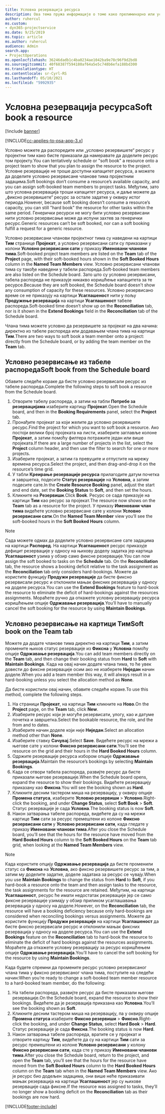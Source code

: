 ```yaml
---
title: Условна резервација ресурса
description: Ова тема пружа информације о томе како прелиминарно или условно резервисати чланове пројектног тима.
author: ruhercul
ms.custom:
- dyn365-projectservice
ms.date: 9/25/2019
ms.topic: article
ms.author: ruhercul
audience: Admin
search.app:
- ProjectOperations
ms.openlocfilehash: 36246dadb1c4ba0234ae1042ba9e78c96f9d2bd8
ms.sourcegitcommit: 40f68387f594180af64a5e5c748b6efa188bd300
ms.translationtype: HT
ms.contentlocale: sr-Cyrl-RS
ms.lasthandoff: 05/10/2021
ms.locfileid: "5992935"
---
```

# <a name="soft-book-a-resource"></a><span data-ttu-id="af93d-103">Условна резервација ресурса</span><span class="sxs-lookup"><span data-stu-id="af93d-103">Soft book a resource</span></span>

[!include [banner](../includes/psa-now-project-operations.md)]

[!INCLUDE[cc-applies-to-psa-app-3.x](../includes/cc-applies-to-psa-app-3x.md)]

<span data-ttu-id="af93d-104">Условно можете да распоредите или „условно резервишете“ ресурс у пројектни тим како бисте приказали да намеравате да доделите ресурс том пројекту.</span><span class="sxs-lookup"><span data-stu-id="af93d-104">You can tentatively schedule or "soft book" a resource onto a project team to show that you plan to assign the resource to the project.</span></span> <span data-ttu-id="af93d-105">Условне резервације не троше доступни капацитет ресурса, а можете да доделите условно резервисане чланове тима пројектним задацима.</span><span class="sxs-lookup"><span data-stu-id="af93d-105">Soft bookings don’t consume a resource’s available capacity, and you can assign soft-booked team members to project tasks.</span></span> <span data-ttu-id="af93d-106">Међутим, зато што условна резервација троши капацитет ресурса, и даље можете да „фиксно резервишете“ ресурс за остале задатке у оквиру истог периода.</span><span class="sxs-lookup"><span data-stu-id="af93d-106">However, because soft booking doesn’t consume a resource’s capacity, you can still "hard book" the resource for other tasks within the same period.</span></span> <span data-ttu-id="af93d-107">Генерички ресурси не могу бити условно резервисани нити условно резервисање може да испуни захтев за генерички ресурс.</span><span class="sxs-lookup"><span data-stu-id="af93d-107">Generic resources can’t be soft booked, nor can a soft booking fulfill a request for a generic resource.</span></span>

<span data-ttu-id="af93d-108">Условно резервисани чланови пројектног тима су наведени на картици **Тим** странице **Пројекат**, а условно резервисани сати су приказани у колони **Условно резервисани сати** у приказу **Именовани чланови тима**.</span><span class="sxs-lookup"><span data-stu-id="af93d-108">Soft-booked project team members are listed on the **Team** tab of the **Project** page, with their soft-booked hours shown in the **Soft Booked Hours** column in the **Named Team Members** view.</span></span> <span data-ttu-id="af93d-109">Условно резервисани чланови тима су такође наведени у табели распореда.</span><span class="sxs-lookup"><span data-stu-id="af93d-109">Soft-booked team members are also listed on the Schedule board.</span></span> <span data-ttu-id="af93d-110">Зато што су условно резервисани, табела распореда не приказује никакво коришћење капацитета за те ресурсе.</span><span class="sxs-lookup"><span data-stu-id="af93d-110">Because they are soft booked, the Schedule board doesn't show any consumption of capacity for these resources.</span></span> <span data-ttu-id="af93d-111">Условно резервисано време се не приказују на картици **Усаглашеност** нити у пољу **Продужење резервација** на картици **Усаглашеност** табеле распореда.</span><span class="sxs-lookup"><span data-stu-id="af93d-111">Soft-booked time doesn’t show up on the **Reconciliation** tab, nor is it shown in the **Extend Bookings** field in the **Reconciliation** tab of the Schedule board.</span></span> 

<span data-ttu-id="af93d-112">Члана тима можете условно да резервишете за пројекат на два начина: директно из табеле распореда или додавањем члана тима на картици **Тим**.</span><span class="sxs-lookup"><span data-stu-id="af93d-112">There are two ways to soft book a team member onto a project: directly from the Schedule board, or by adding the team member on the **Team** tab.</span></span> 

## <a name="soft-book-from-the-schedule-board"></a><span data-ttu-id="af93d-113">Условно резервисање из табеле распореда</span><span class="sxs-lookup"><span data-stu-id="af93d-113">Soft book from the Schedule board</span></span>
<span data-ttu-id="af93d-114">Обавите следеће кораке да бисте условно резервисали ресурс из табеле распореда.</span><span class="sxs-lookup"><span data-stu-id="af93d-114">Complete the following steps to soft book a resource from the Schedule board.</span></span> 

1. <span data-ttu-id="af93d-115">Отворите табелу распореда, а затим на табли **Потребе за резервацијама** изаберите картицу **Пројекат**.</span><span class="sxs-lookup"><span data-stu-id="af93d-115">Open the Schedule board, and then in the **Booking Requirements** panel, select the **Project** tab.</span></span>
2. <span data-ttu-id="af93d-116">Пронађите пројекат за који желите да условно резервишете ресурс.</span><span class="sxs-lookup"><span data-stu-id="af93d-116">Find the project for which you want to soft book a resource.</span></span> <span data-ttu-id="af93d-117">Ако постоји велики број пројеката на листи, изаберите заглавље колоне **Пројекат**, а затим помоћу филтера потражите један или више пројеката.</span><span class="sxs-lookup"><span data-stu-id="af93d-117">If there are a large number of projects in the list, select the **Project** column header, and then use the filter to search for one or more projects.</span></span>
3. <span data-ttu-id="af93d-118">Изаберите пројекат, а затим га превуците и отпустите на мрежу времена ресурса.</span><span class="sxs-lookup"><span data-stu-id="af93d-118">Select the project, and then drag-and-drop it on the resource’s time grid.</span></span>
5. <span data-ttu-id="af93d-119">У табли **Креирање резервације ресурса** прилагодите датум почетка и завршетка, подесите **Статус резервације** на **Условна**, а затим подесите сате.</span><span class="sxs-lookup"><span data-stu-id="af93d-119">In the **Create Resource Booking** panel, adjust the start and end date, set the **Booking Status** to **Soft**, and then set the hours.</span></span> 
6. <span data-ttu-id="af93d-120">Кликните на **Резервиши**.</span><span class="sxs-lookup"><span data-stu-id="af93d-120">Click **Book**.</span></span> <span data-ttu-id="af93d-121">Ресурс се сада приказује на картици **Тим** као ресурс за пројекат.</span><span class="sxs-lookup"><span data-stu-id="af93d-121">The resource now shows on the **Team** tab as a resource for the project.</span></span> <span data-ttu-id="af93d-122">У приказу **Именовани члан тима** видећете условно резервисане сате у колони **Условно резервисани сати**.</span><span class="sxs-lookup"><span data-stu-id="af93d-122">On the **Named Team Member** view you’ll see the soft-booked hours in the **Soft Booked Hours** column.</span></span>

> [!NOTE]
> <span data-ttu-id="af93d-123">Сада можете одмах да доделите условно резервисане сате задацима на картици **Распоред**. На картици **Усаглашеност** ресурс приказује дефицит резервације у односу на њихову доделу задатка јер картица **Усаглашеност** узима у обзир само фиксне резервације.</span><span class="sxs-lookup"><span data-stu-id="af93d-123">You can now assign the soft booked to tasks on the **Schedule** tab. On the **Reconciliation** tab, the resource shows a booking deficit relative to the task assignment as the **Reconciliation** tab only considers hard-bookings.</span></span> <span data-ttu-id="af93d-124">Можете да користите функцију **Продужи резервације** да бисте фиксно резервисали ресурс и отклонили мањак фиксних резервација у односу на доделе ресурса.</span><span class="sxs-lookup"><span data-stu-id="af93d-124">You can use the **Extend Bookings** feature to hard-book the resource to eliminate the deficit of hard-bookings against the resources assignments.</span></span> <span data-ttu-id="af93d-125">Мораћете ручно да откажете условну резервацију ресурса коришћењем опције **Одржавање резервација**.</span><span class="sxs-lookup"><span data-stu-id="af93d-125">You’ll have to manually cancel the soft booking for the resource by using **Maintain Bookings**.</span></span>

## <a name="soft-book-on-the-team-tab"></a><span data-ttu-id="af93d-126">Условно резервисање на картици Тим</span><span class="sxs-lookup"><span data-stu-id="af93d-126">Soft book on the Team tab</span></span>

<span data-ttu-id="af93d-127">Можете да додате чланове тима директно на картици **Тим**, а затим промените њихов статус резервације из **Фиксна** у **Условна** помоћу опције **Одржавање резервација**.</span><span class="sxs-lookup"><span data-stu-id="af93d-127">You can add team members directly on the **Team** tab, and then change their booking status from **Hard** to **Soft** with **Maintain Bookings**.</span></span> <span data-ttu-id="af93d-128">Када на овај начин додате члана тима, то ће увек довести до фиксне резервације осим ако не изаберете **Ниједан** начин доделе.</span><span class="sxs-lookup"><span data-stu-id="af93d-128">When you add a team member this way, it will always result in a hard-booking unless you select the allocation method as **None**.</span></span>

<span data-ttu-id="af93d-129">Да бисте користили овај начин, обавите следеће кораке.</span><span class="sxs-lookup"><span data-stu-id="af93d-129">To use this method, complete the following steps.</span></span>

1. <span data-ttu-id="af93d-130">На страници **Пројекат**, на картици **Тим** кликните на **Ново**.</span><span class="sxs-lookup"><span data-stu-id="af93d-130">On the **Project** page, on the **Team** tab, click **New**.</span></span>
2. <span data-ttu-id="af93d-131">Изаберите ресурс који је могуће резервисати, улогу, као и датуме почетка и завршетка.</span><span class="sxs-lookup"><span data-stu-id="af93d-131">Select the bookable resource, the role, and the from and to dates.</span></span>
3. <span data-ttu-id="af93d-132">Изаберите начин доделе који није **Ниједан**.</span><span class="sxs-lookup"><span data-stu-id="af93d-132">Select an allocation method other than **None**.</span></span>
4. <span data-ttu-id="af93d-133">Изаберите ставку **Сачувај**.</span><span class="sxs-lookup"><span data-stu-id="af93d-133">Select **Save**.</span></span> <span data-ttu-id="af93d-134">Видећете ресурс на мрежи а његове сате у колони **Фиксно резервисани сати**.</span><span class="sxs-lookup"><span data-stu-id="af93d-134">You’ll see the resource on the grid and their hours in the **Hard Booked Hours** column.</span></span>
5. <span data-ttu-id="af93d-135">Одржите резервације ресурса избором опције **Одржавање резервација**.</span><span class="sxs-lookup"><span data-stu-id="af93d-135">Maintain the resource’s bookings by selecting **Maintain Bookings**.</span></span>
6. <span data-ttu-id="af93d-136">Када се отвори табела распореда, развијте ресурс да бисте приказали његове резервације.</span><span class="sxs-lookup"><span data-stu-id="af93d-136">When the Schedule board opens, expand the resource to show their bookings.</span></span> <span data-ttu-id="af93d-137">Видећете резервацију приказану као **Фиксна**.</span><span class="sxs-lookup"><span data-stu-id="af93d-137">You will see the booking shown as **Hard**.</span></span>
7. <span data-ttu-id="af93d-138">Кликните десним тастером миша на резервацију, у оквиру опције **Промена статуса**, изаберите **Условно резервиши** \> **Условно**.</span><span class="sxs-lookup"><span data-stu-id="af93d-138">Right-click the booking, and under **Change Status**, select **Soft Book** \> **Soft**.</span></span> <span data-ttu-id="af93d-139">Статус резервације је сада **Условна**.</span><span class="sxs-lookup"><span data-stu-id="af93d-139">The booking status is now **Soft**.</span></span>
8. <span data-ttu-id="af93d-140">Након затварања табеле распореда, видећете да су на мрежи картице **Тим** сати за ресурс премештени из колоне **Фиксно резервисани сати** у **Условно резервисани сати**, када гледате у приказу **Именовани чланови тима**.</span><span class="sxs-lookup"><span data-stu-id="af93d-140">After you close the Schedule board, you’ll see that the hours for the resource have moved from the **Hard Booked Hours** column to the **Soft Booked Hours** on the **Team** tab grid, when looking at the **Named Team Members** view.</span></span>

> [!NOTE]
> <span data-ttu-id="af93d-141">Када користите опцију **Одржавање резервација** да бисте променили статус са **Фиксна** на **Условна**, ако фиксно резервишете ресурс за тим, а затим му доделите задатке, доделе задатака за ресурс се чувају.</span><span class="sxs-lookup"><span data-stu-id="af93d-141">When you use **Maintain Bookings** to change the status from **Hard** to **Soft**, if you hard-book a resource onto the team and then assign tasks to the resource, the task assignments for the resource are retained.</span></span> <span data-ttu-id="af93d-142">Међутим, на картици **Усаглашеност**, ресурс ће имати недостатак резервације јер се само фиксне резервације узимају у обзир приликом усаглашавања резервација у односу на доделе.</span><span class="sxs-lookup"><span data-stu-id="af93d-142">However, on the **Reconciliation** tab, the resource will have a booking deficiency because only hard-bookings are considered when reconciling bookings versus assignments.</span></span> <span data-ttu-id="af93d-143">Можете да користите функцију **Продужи резервације** на картици **Усаглашеност** да бисте фиксно резервисали ресурс и отклонили мањак фиксних резервација у односу на доделе ресурса.</span><span class="sxs-lookup"><span data-stu-id="af93d-143">You can use the **Extend Bookings** feature on the **Reconciliation** tab to hard-book the resource to eliminate the deficit of hard bookings against the resources assignments.</span></span> <span data-ttu-id="af93d-144">Мораћете да откажете условну резервацију за ресурс коришћењем опције **Одржавање резервација**.</span><span class="sxs-lookup"><span data-stu-id="af93d-144">You’ll have to cancel the soft booking for the resource by using **Maintain Bookings**.</span></span>

<span data-ttu-id="af93d-145">Када будете спремни да промените ресурс условно резервисаног члана тима у фиксно резервисаног члана тима, поступите на следећи начин:</span><span class="sxs-lookup"><span data-stu-id="af93d-145">When you’re ready to change a soft-booked team member resource to a hard-booked team member, do the following:</span></span>

1. <span data-ttu-id="af93d-146">На табели распореда, развијте ресурс да бисте приказали његове резервације.</span><span class="sxs-lookup"><span data-stu-id="af93d-146">On the Schedule board, expand the resource to show their bookings.</span></span> <span data-ttu-id="af93d-147">Видећете да је резервација приказана као **Условна**.</span><span class="sxs-lookup"><span data-stu-id="af93d-147">You’ll see the booking shown as **Soft**.</span></span>
2. <span data-ttu-id="af93d-148">Кликните десним тастером миша на резервацију, па у оквиру опције **Промена статуса** изаберите **Фиксно резервиши** \> **Фиксно**.</span><span class="sxs-lookup"><span data-stu-id="af93d-148">Right-click the booking, and under **Change Status**, select **Hard Book** \> **Hard**.</span></span> <span data-ttu-id="af93d-149">Статус резервације је сада **Фиксна**.</span><span class="sxs-lookup"><span data-stu-id="af93d-149">The booking status is now **Hard**.</span></span>
3. <span data-ttu-id="af93d-150">Након затварања табеле распореда, вратите се у пројекат и отворите картицу **Тим**, видећете да су на картици **Тим** сати за ресурс премештени из колоне **Условно резервисани** у колону **Фиксно резервисани сати**, када сте у приказу **Именовани чланови тима**.</span><span class="sxs-lookup"><span data-stu-id="af93d-150">After you close the Schedule board, return to the project, and open the **Team** tab, you’ll see that the hours for the resource have moved from the **Soft Booked Hours** column to the **Hard Booked Hours** column on the **Team** tab when in the **Named Team Members** view.</span></span> <span data-ttu-id="af93d-151">Ако је ресурс био додељен задацима, они више неће приказивати мањак резервација на картици **Усаглашеност** јер су њихове резервације сада фиксне.</span><span class="sxs-lookup"><span data-stu-id="af93d-151">If the resource was assigned to tasks, they’ll no longer show a booking deficit on the **Reconciliation** tab as their bookings are now hard.</span></span>



[!INCLUDE[footer-include](../includes/footer-banner.md)]